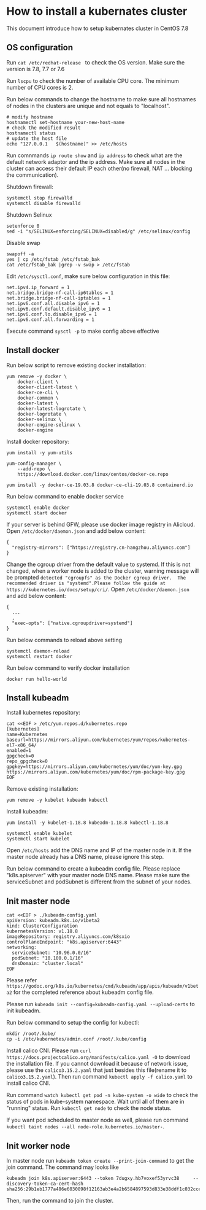 
# How to install a kubernates cluster
This document introduce how to setup kubernates cluster in CentOS 7.8


## OS configuration

Run `cat /etc/redhat-release ` to check the OS version. Make sure the version is 7.8, 7.7 or 7.6

Run `lscpu` to check the number of available CPU core. The minimum number of CPU cores is 2.

Run below commands to change the hostname to make sure all hostnames of nodes in the clusters are unique and not equals to "localhost".

```
# modify hostname
hostnamectl set-hostname your-new-host-name
# check the modified result
hostnamectl status
# update the host file
echo "127.0.0.1   $(hostname)" >> /etc/hosts
```

Run comnmands `ip route show` and `ip address` to check what are the default network adaptor and the ip address. Make sure all nodes in the cluster can access their default IP each other(no firewall, NAT ... blocking the communication).

Shutdown firewall:
```
systemctl stop firewalld
systemctl disable firewalld
```

Shutdown Selinux
```
setenforce 0
sed -i "s/SELINUX=enforcing/SELINUX=disabled/g" /etc/selinux/config
```

Disable swap
```
swapoff -a
yes | cp /etc/fstab /etc/fstab_bak
cat /etc/fstab_bak |grep -v swap > /etc/fstab
```

Edit `/etc/sysctl.conf`, make sure below configuration in this file:
```
net.ipv4.ip_forward = 1
net.bridge.bridge-nf-call-ip6tables = 1
net.bridge.bridge-nf-call-iptables = 1
net.ipv6.conf.all.disable_ipv6 = 1
net.ipv6.conf.default.disable_ipv6 = 1
net.ipv6.conf.lo.disable_ipv6 = 1
net.ipv6.conf.all.forwarding = 1
```
Execute command `sysctl -p` to make config above effective


## Install docker

Run below script to remove existing docker installation:
```
yum remove -y docker \
    docker-client \
    docker-client-latest \
    docker-ce-cli \
    docker-common \
    docker-latest \
    docker-latest-logrotate \
    docker-logrotate \
    docker-selinux \
    docker-engine-selinux \
    docker-engine

```

Install docker repository:
```
yum install -y yum-utils

yum-config-manager \
    --add-repo \
    https://download.docker.com/linux/centos/docker-ce.repo
```

```
yum install -y docker-ce-19.03.8 docker-ce-cli-19.03.8 containerd.io
```

Run below command to enable docker service
```
systemctl enable docker
systemctl start docker
```

If your server is behind GFW, please use docker image registry in Alicloud. Open `/etc/docker/daemon.json` and add 
below content:
```
{
  "registry-mirrors": ["https://registry.cn-hangzhou.aliyuncs.com"]
}
```

Change the cgroup driver from the default value to systemd. If this is not changed, when a worker node is added
to the cluster, warning message will be prompted `detected "cgroupfs" as the Docker cgroup driver. 
The recommended driver is "systemd".Please follow the guide at https://kubernetes.io/docs/setup/cri/`.
Open `/etc/docker/daemon.json` and add below content:
```
{
  ... 
  ,
  "exec-opts": ["native.cgroupdriver=systemd"]
}
```

Run below commands to reload above setting
```
systemctl daemon-reload
systemctl restart docker
```


Run below command to verify docker installation
```
docker run hello-world
```



## Install kubeadm
Install kubernetes repository:
```
cat <<EOF > /etc/yum.repos.d/kubernetes.repo
[kubernetes]
name=Kubernetes
baseurl=https://mirrors.aliyun.com/kubernetes/yum/repos/kubernetes-el7-x86_64/
enabled=1
gpgcheck=0
repo_gpgcheck=0
gpgkey=https://mirrors.aliyun.com/kubernetes/yum/doc/yum-key.gpg https://mirrors.aliyun.com/kubernetes/yum/doc/rpm-package-key.gpg
EOF

```

Remove existing installation:
```
yum remove -y kubelet kubeadm kubectl
```

Install kubeadm:
```
yum install -y kubelet-1.18.8 kubeadm-1.18.8 kubectl-1.18.8

systemctl enable kubelet 
systemctl start kubelet
```

Open `/etc/hosts` add the DNS name and IP of the master node in it. If the master node already has a DNS name,
please ignore this step. 

Run below command to create a kubeadm config file. Please replace "k8s.apiserver" with your master node DNS name. 
Please make sure the serviceSubnet and podSubnet is different from the subnet of your nodes. 

## Init master node

```
cat <<EOF > ./kubeadm-config.yaml
apiVersion: kubeadm.k8s.io/v1beta2
kind: ClusterConfiguration
kubernetesVersion: v1.18.8
imageRepository: registry.aliyuncs.com/k8sxio
controlPlaneEndpoint: "k8s.apiserver:6443"
networking:
  serviceSubnet: "10.96.0.0/16"
  podSubnet: "10.100.0.1/16"
  dnsDomain: "cluster.local"
EOF
```
Please refer `https://godoc.org/k8s.io/kubernetes/cmd/kubeadm/app/apis/kubeadm/v1beta2` for the completed reference
about kubeadm config file.

Please run `kubeadm init --config=kubeadm-config.yaml --upload-certs` to init kubeadm.

Run below command to setup the config for kubectl:
```
mkdir /root/.kube/
cp -i /etc/kubernetes/admin.conf /root/.kube/config
```

Install calico CNI. Please run `curl https://docs.projectcalico.org/manifests/calico.yaml -O` to download 
the installation file. If you cannot download it because of network issue, please use the `calico3.15.2.yaml` that
just besides this file(rename it to `calico3.15.2.yaml`). Then run command `kubectl apply -f calico.yaml` to install
calico CNI.

Run command `watch kubectl get pod -n kube-system -o wide` to check the status of pods in kube-system namespace.
Wait until all of them are in "running" status. Run `kubectl get node` to check the node status. 

If you want pod scheduled to master node as well, please run command 
`kubectl taint nodes --all node-role.kubernetes.io/master-`.

## Init worker node
In master node run `kubeadm token create --print-join-command` to get the join command. 
The command may looks like 
```
kubeadm join k8s.apiserver:6443 --token 7dugxy.hb7voxef53yrvc38     --discovery-token-ca-cert-hash sha256:29b1eb1777a486e6030898f12163ab3e4a2b6584897593d833e38ddf1c032cce

```
Then, run the command to join the cluster. 






